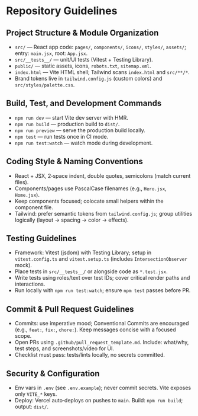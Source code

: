 # Repository Guidelines

## Project Structure & Module Organization
- `src/` — React app code: `pages/`, `components/`, `icons/`, `styles/`, `assets/`; entry: `main.jsx`, root: `App.jsx`.
- `src/__tests__/` — unit/UI tests (Vitest + Testing Library).
- `public/` — static assets, icons, `robots.txt`, `sitemap.xml`.
- `index.html` — Vite HTML shell; Tailwind scans `index.html` and `src/**/*`.
- Brand tokens live in `tailwind.config.js` (custom colors) and `src/styles/palette.css`.

## Build, Test, and Development Commands
- `npm run dev` — start Vite dev server with HMR.
- `npm run build` — production build to `dist/`.
- `npm run preview` — serve the production build locally.
- `npm test` — run tests once in CI mode.
- `npm run test:watch` — watch mode during development.

## Coding Style & Naming Conventions
- React + JSX, 2‑space indent, double quotes, semicolons (match current files).
- Components/pages use PascalCase filenames (e.g., `Hero.jsx`, `Home.jsx`).
- Keep components focused; colocate small helpers within the component file.
- Tailwind: prefer semantic tokens from `tailwind.config.js`; group utilities logically (layout → spacing → color → effects).

## Testing Guidelines
- Framework: Vitest (jsdom) with Testing Library; setup in `vitest.config.ts` and `vitest.setup.ts` (includes `IntersectionObserver` mock).
- Place tests in `src/__tests__/` or alongside code as `*.test.jsx`.
- Write tests using roles/text over test IDs; cover critical render paths and interactions.
- Run locally with `npm run test:watch`; ensure `npm test` passes before PR.

## Commit & Pull Request Guidelines
- Commits: use imperative mood; Conventional Commits are encouraged (e.g., `feat:`, `fix:`, `chore:`). Keep messages concise with a focused scope.
- Open PRs using `.github/pull_request_template.md`. Include: what/why, test steps, and screenshots/video for UI.
- Checklist must pass: tests/lints locally, no secrets committed.

## Security & Configuration
- Env vars in `.env` (see `.env.example`); never commit secrets. Vite exposes only `VITE_*` keys.
- Deploy: Vercel auto‑deploys on pushes to `main`. Build: `npm run build`; output: `dist/`.

